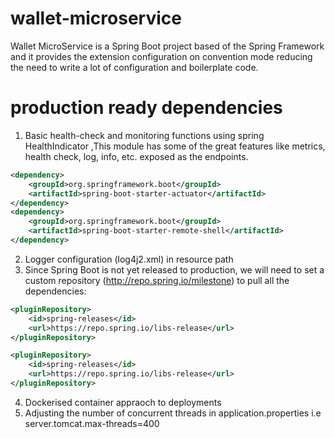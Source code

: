 # wallet-microservice

Wallet MicroService is a Spring Boot project based of the Spring Framework and it provides the extension configuration 
on convention mode reducing the need to write a lot of configuration and boilerplate code.

# production ready dependencies
1. Basic health-check and monitoring functions using spring HealthIndicator ,This module has some of the great features like metrics, health check, log, info, etc. exposed as the endpoints. 
```xml
<dependency>
	<groupId>org.springframework.boot</groupId>
	<artifactId>spring-boot-starter-actuator</artifactId>
</dependency>
<dependency>
	<groupId>org.springframework.boot</groupId>
	<artifactId>spring-boot-starter-remote-shell</artifactId>
</dependency>
```
2. Logger configuration (log4j2.xml) in resource path
3. Since Spring Boot is not yet released to production, we will need to set a custom repository (http://repo.spring.io/milestone) to pull all the dependencies:
```xml
<pluginRepository>
	<id>spring-releases</id>
	<url>https://repo.spring.io/libs-release</url>
</pluginRepository>

<pluginRepository>
	<id>spring-releases</id>
	<url>https://repo.spring.io/libs-release</url>
</pluginRepository>
```

4. Dockerised container appraoch to deployments 
5. Adjusting the number of concurrent threads in application.properties i.e server.tomcat.max-threads=400
